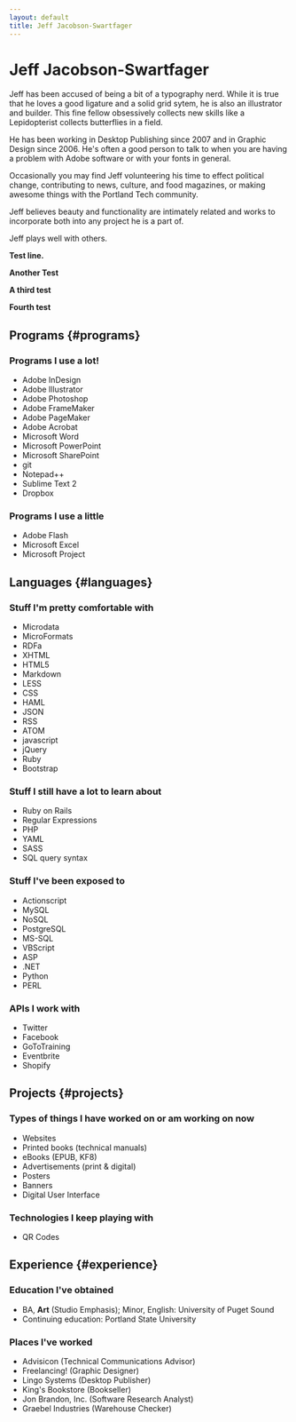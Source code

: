 ```yaml
---
layout: default
title: Jeff Jacobson-Swartfager
---
```


Jeff Jacobson-Swartfager
========================

Jeff has been accused of being a bit of a typography nerd. While it is true 
that he loves a good ligature and a solid grid sytem, he is also an illustrator 
and builder. This fine fellow obsessively collects new skills like a 
Lepidopterist collects butterflies in a field.

He has been working in Desktop Publishing since 2007 and in Graphic Design 
since 2006. He's often a good person to talk to when you are having a problem 
with Adobe software or with your fonts in general.

Occasionally you may find Jeff volunteering his time to effect political change, 
contributing to news, culture, and food magazines, or making awesome things 
with the Portland Tech community.

Jeff believes beauty and functionality are intimately related and works to 
incorporate both into any project he is a part of.

Jeff plays well with others.

**Test line.** 

**Another Test**

**A third test**

**Fourth test**


Programs                                                                      {#programs}
--------
  
### Programs I use a lot! ###

- Adobe InDesign
- Adobe Illustrator
- Adobe Photoshop
- Adobe FrameMaker
- Adobe PageMaker
- Adobe Acrobat
- Microsoft Word
- Microsoft PowerPoint
- Microsoft SharePoint
- git
- Notepad++
- Sublime Text 2
- Dropbox

### Programs I use a little ###

- Adobe Flash
- Microsoft Excel
- Microsoft Project

Languages                                                                     {#languages}
---------

### Stuff I'm pretty comfortable with ###

- Microdata
- MicroFormats
- RDFa
- XHTML
- HTML5
- Markdown
- LESS
- CSS
- HAML
- JSON
- RSS
- ATOM
- javascript
- jQuery
- Ruby
- Bootstrap

### Stuff I still have a lot to learn about ###

- Ruby on Rails
- Regular Expressions
- PHP
- YAML
- SASS
- SQL query syntax

### Stuff I've been exposed to ###

- Actionscript
- MySQL
- NoSQL
- PostgreSQL
- MS-SQL
- VBScript
- ASP
- .NET
- Python
- PERL

### APIs I work with ###

- Twitter
- Facebook
- GoToTraining
- Eventbrite
- Shopify

Projects                                                                      {#projects}
--------

### Types of things I have worked on or am working on now ###

- Websites
- Printed books (technical manuals)
- eBooks (EPUB, KF8)
- Advertisements (print & digital)
- Posters
- Banners
- Digital User Interface


### Technologies I keep playing with ###

- QR Codes


Experience                                                                    {#experience}
----------

### Education I've obtained ###

- BA, **Art** (Studio Emphasis); Minor, English: University of Puget Sound
- Continuing education: Portland State University

### Places I've worked ###

- Advisicon (Technical Communications Advisor)
- Freelancing! (Graphic Designer)
- Lingo Systems (Desktop Publisher)
- King's Bookstore (Bookseller)
- Jon Brandon, Inc. (Software Research Analyst)
- Graebel Industries (Warehouse Checker)
